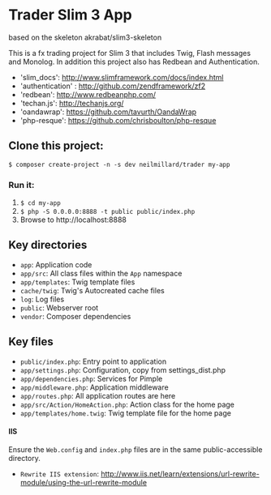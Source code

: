 # Trader Slim 3 App
based on the skeleton akrabat/slim3-skeleton

This is a fx trading project for Slim 3 that includes Twig, Flash messages and Monolog. In addition this project
also has Redbean and Authentication.
* 'slim_docs': http://www.slimframework.com/docs/index.html
* 'authentication' : http://github.com/zendframework/zf2
* 'redbean': http://www.redbeanphp.com/
* 'techan.js': http://techanjs.org/
* 'oandawrap': https://github.com/tavurth/OandaWrap
* 'php-resque': https://github.com/chrisboulton/php-resque

## Clone this project:

    $ composer create-project -n -s dev neilmillard/trader my-app

### Run it:

1. `$ cd my-app`
2. `$ php -S 0.0.0.0:8888 -t public public/index.php`
3. Browse to http://localhost:8888

## Key directories

* `app`: Application code
* `app/src`: All class files within the `App` namespace
* `app/templates`: Twig template files
* `cache/twig`: Twig's Autocreated cache files
* `log`: Log files
* `public`: Webserver root
* `vendor`: Composer dependencies

## Key files

* `public/index.php`: Entry point to application
* `app/settings.php`: Configuration, copy from settings_dist.php
* `app/dependencies.php`: Services for Pimple
* `app/middleware.php`: Application middleware
* `app/routes.php`: All application routes are here
* `app/src/Action/HomeAction.php`: Action class for the home page
* `app/templates/home.twig`: Twig template file for the home page

#### IIS

Ensure the `Web.config` and `index.php` files are in the same public-accessible directory.
* `Rewrite IIS extension`: http://www.iis.net/learn/extensions/url-rewrite-module/using-the-url-rewrite-module

